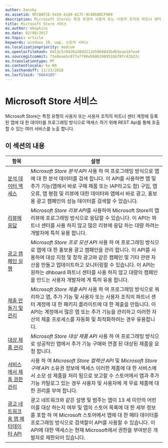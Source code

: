 ```yaml
---
author: Xansky
ms.assetid: 9FCBAF2E-5419-4169-A17C-9C4058DCF909
description: Microsoft Store는 특정 유형의 사용자 또는 사용자 조직의 파트너 센터 계정에 등록 된 앱에 대 한 데이터를 프로그래밍 방식으로 액세스 하기 위해 REST Api를 통해 호출할 수 있는 여러 서비스를 노출 합니다.
title: Microsoft Store 서비스
ms.author: mhopkins
ms.date: 02/08/2017
ms.topic: article
keywords: windows 10, uwp, 스토어 서비스
ms.localizationpriority: medium
ms.openlocfilehash: 0d13c5c9428a38dd212e59688d2b4b5eae187ea4
ms.sourcegitcommit: 71e8eae5c077a7740e5606298951bb78fc42b22c
ms.translationtype: MT
ms.contentlocale: ko-KR
ms.lasthandoff: 11/13/2018
ms.locfileid: "6664185"
---
```

# <a name="microsoft-store-services"></a>Microsoft Store 서비스

Microsoft Store는 특정 유형의 사용자 또는 사용자 조직의 파트너 센터 계정에 등록 된 앱에 대 한 데이터를 프로그래밍 방식으로 액세스 하기 위해 REST Api를 통해 호출할 수 있는 여러 서비스를 노출 합니다.

## <a name="in-this-section"></a>이 섹션의 내용


| 항목            | 설명                 |
|------------------|-----------------------------|
| [분석 데이터 액세스](access-analytics-data-using-windows-store-services.md) | *Microsoft Store 분석 API* 사용 하 여 프로그래밍 방식으로 앱에 대 한 분석 데이터를 검색 합니다. 이 API를 사용하면 앱 및 추가 기능(앱에서 바로 구매 제품 또는 IAP라고도 함) 구입, 앱 오류, 앱 평점 및 리뷰에 대한 데이터와 앱에서 바로 광고, 홍보용 광고 캠페인의 성능 데이터를 검색할 수 있습니다. |
| [리뷰에 응답](respond-to-reviews-using-windows-store-services.md) | *Microsoft Store 리뷰 API*를 사용하여 Microsoft Store의 앱 리뷰에 프로그래밍 방식으로 응답할 수 있습니다. 이 API는 파트너 센터를 사용 하지 않고 많은 리뷰에 응답 하는 대량 하려는 개발자에 특히 유용 합니다.  |
| [광고 캠페인 실행](run-ad-campaigns-using-windows-store-services.md) | *Microsoft Store 프로 모션 API* 사용 하 여 프로그래밍 방식으로 앱에 대 한 홍보용 광고 캠페인을 관리 합니다. 이 API를 사용하여 대상 지정 및 창작 광고와 같은 캠페인 및 기타 관련 자산을 만들고 업데이트하고 모니터링할 수 있습니다. 이 API는 원하는 dhboard 파트너 센터를 사용 하지 않고 대량의 캠페인을 만드는 사용자 개발자에 게 특히 유용 합니다. |
| [제출 만들기 및 관리](create-and-manage-submissions-using-windows-store-services.md) | *Microsoft Store 제출 API* 사용 하 여 프로그래밍 방식으로 쿼리하고 앱, 추가 기능 및 사용자 또는 사용자 조직의 파트너 센터 계정에 대 한 패키지 플라이트에 대 한 제출을 만듭니다. 이 API는 계정에서 많은 앱 또는 추가 기능을 관리하고 이러한 자산의 제출 프로세스를 자동화 및 최적화하려는 경우 유용합니다. |
| [대상 제품 관리 ](manage-targeted-offers-using-windows-store-services.md) | *Microsoft Store 대상 제품 API* 사용 하 여 프로그래밍 방식으로 성공적인 앱에서 추가 기능 구매와 연결 된 대상된 제품을 요청 합니다. |
| [서비스에서 제품 권한 관리](view-and-grant-products-from-a-service.md)  | 사용 하 여 *Microsoft Store 컬렉션 API* 및 *Microsoft Store 구매 API* 소유권 정보에 액세스 이러한 제품에 대 한 서비스에서 소모 성 제품을 처리 됨으로 보고할 수 스토어에서 앱과 추가 기능 카탈로그 있는 경우 사용자 및 사용자에 게 무료 제품에 대 한 권리를 부여 합니다.  |
| [광고 네트워크용 앱 메타데이터 API](app-metadata-api-for-advertising-networks.md)  | 광고 네트워크와 같은 설명 및 범주는 앱이 13 세 미만의 어린이를 대상 하는지 여부 및 앱의 스토어 목록에 대 한 세부 정보를 포함 하 여 Microsoft 스토어에서 앱에 대 한 메타 데이터를 프로그래밍 방식으로 검색할이 API를 사용할 수 있습니다. 이 API에 대한 액세스는 현재 Microsoft에서 권한을 부여받은 개발자로 제한되어 있습니다.  |
